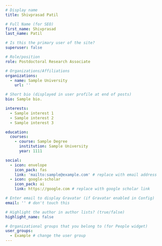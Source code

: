 ```yaml
---
# Display name
title: Shivprasad Patil

# Full Name (for SEO)
first_name: Shivprasad
last_name: Patil

# Is this the primary user of the site?
superuser: false

# Role/position
role: Postdoctoral Research Associate

# Organizations/Affiliations
organizations:
  - name: Sample University
    url: ''

# Short bio (displayed in user profile at end of posts)
bio: Sample bio.

interests:
  - Sample interest 1
  - Sample interest 2
  - Sample interest 3

education:
  courses:
    - course: Sample Degree
      institution: Sample University
      year: 1111

social:
  - icon: envelope
    icon_pack: fas
    link: 'mailto:sample@example.com' # replace with email address
  - icon: google-scholar
    icon_pack: ai
    link: https://google.com # replace with google scholar link

# Enter email to display Gravatar (if Gravatar enabled in Config)
email: '' # don't touch this

# Highlight the author in author lists? (true/false)
highlight_name: false

# Organizational groups that you belong to (for People widget)
user_groups:
  - Example # change the user group
---
```


